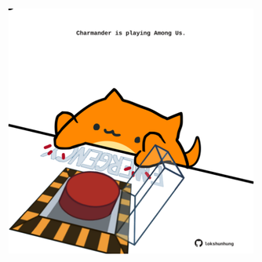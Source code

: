 <!-- built at 13/04/2025, 22:00:36 UTC -->
<p align="center">
  <img width="500" height="500" src="./ReadmeImage.svg">
</p>
